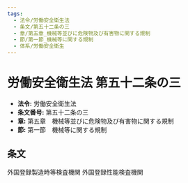 ```yaml
---
tags:
  - 法令/労働安全衛生法
  - 条文/第五十二条の三
  - 章/第五章_機械等並びに危険物及び有害物に関する規制
  - 節/第一節_機械等に関する規制
  - 体系/労働安全衛生
---
```

# 労働安全衛生法 第五十二条の三

- **法令:** 労働安全衛生法
- **条文番号:** 第五十二条の三
- **章:** 第五章　機械等並びに危険物及び有害物に関する規制
- **節:** 第一節　機械等に関する規制

## 条文
外国登録製造時等検査機関	外国登録性能検査機関

